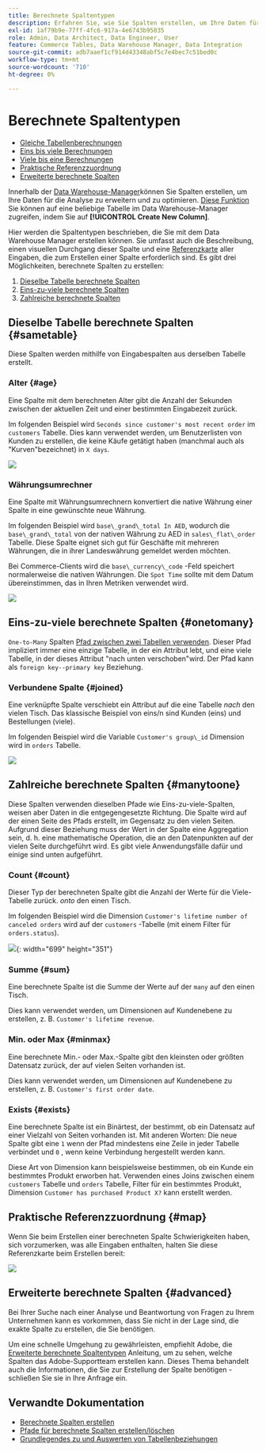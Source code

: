 ```yaml
---
title: Berechnete Spaltentypen
description: Erfahren Sie, wie Sie Spalten erstellen, um Ihre Daten für die Analyse zu erweitern und zu optimieren.
exl-id: 1af79b9e-77ff-4fc6-917a-4e6743b95035
role: Admin, Data Architect, Data Engineer, User
feature: Commerce Tables, Data Warehouse Manager, Data Integration
source-git-commit: adb7aaef1cf914d43348abf5c7e4bec7c51bed0c
workflow-type: tm+mt
source-wordcount: '710'
ht-degree: 0%

---
```


# Berechnete Spaltentypen

* [Gleiche Tabellenberechnungen](#sametable)
* [Eins bis viele Berechnungen](#onetomany)
* [Viele bis eine Berechnungen](#manytoone)
* [Praktische Referenzzuordnung](#map)
* [Erweiterte berechnete Spalten](#advanced)

Innerhalb der [Data Warehouse-Manager](../data-warehouse-mgr/tour-dwm.md)können Sie Spalten erstellen, um Ihre Daten für die Analyse zu erweitern und zu optimieren. [Diese Funktion](../data-warehouse-mgr/creating-calculated-columns.md) Sie können auf eine beliebige Tabelle im Data Warehouse-Manager zugreifen, indem Sie auf **[!UICONTROL Create New Column]**.

Hier werden die Spaltentypen beschrieben, die Sie mit dem Data Warehouse Manager erstellen können. Sie umfasst auch die Beschreibung, einen visuellen Durchgang dieser Spalte und eine [Referenzkarte](#map) aller Eingaben, die zum Erstellen einer Spalte erforderlich sind. Es gibt drei Möglichkeiten, berechnete Spalten zu erstellen:

1. [Dieselbe Tabelle berechnete Spalten](#sametable)
1. [Eins-zu-viele berechnete Spalten](#onetomany)
1. [Zahlreiche berechnete Spalten](#manytoone)

## Dieselbe Tabelle berechnete Spalten {#sametable}

Diese Spalten werden mithilfe von Eingabespalten aus derselben Tabelle erstellt.

### Alter {#age}

Eine Spalte mit dem berechneten Alter gibt die Anzahl der Sekunden zwischen der aktuellen Zeit und einer bestimmten Eingabezeit zurück.

Im folgenden Beispiel wird `Seconds since customer's most recent order` im `customers` Tabelle. Dies kann verwendet werden, um Benutzerlisten von Kunden zu erstellen, die keine Käufe getätigt haben (manchmal auch als &quot;Kurven&quot;bezeichnet) in `X days`.

![](../../assets/age.gif)

### Währungsumrechner

Eine Spalte mit Währungsumrechnern konvertiert die native Währung einer Spalte in eine gewünschte neue Währung.

Im folgenden Beispiel wird `base\_grand\_total In AED`, wodurch die `base\_grand\_total` von der nativen Währung zu AED in `sales\_flat\_order` Tabelle. Diese Spalte eignet sich gut für Geschäfte mit mehreren Währungen, die in ihrer Landeswährung gemeldet werden möchten.

Bei Commerce-Clients wird die `base\_currency\_code` -Feld speichert normalerweise die nativen Währungen. Die `Spot Time` sollte mit dem Datum übereinstimmen, das in Ihren Metriken verwendet wird.

![](../../assets/currency_converter.png)

## Eins-zu-viele berechnete Spalten {#onetomany}

`One-to-Many` Spalten [Pfad zwischen zwei Tabellen verwenden](../../data-analyst/data-warehouse-mgr/create-paths-calc-columns.md). Dieser Pfad impliziert immer eine einzige Tabelle, in der ein Attribut lebt, und eine viele Tabelle, in der dieses Attribut &quot;nach unten verschoben&quot;wird. Der Pfad kann als `foreign key--primary key` Beziehung.

### Verbundene Spalte {#joined}

Eine verknüpfte Spalte verschiebt ein Attribut auf die eine Tabelle *nach* den vielen Tisch. Das klassische Beispiel von eins/n sind Kunden (eins) und Bestellungen (viele).

Im folgenden Beispiel wird die Variable `Customer's group\_id` Dimension wird in `orders` Tabelle.

![](../../assets/joined_column.gif)

## Zahlreiche berechnete Spalten {#manytoone}

Diese Spalten verwenden dieselben Pfade wie Eins-zu-viele-Spalten, weisen aber Daten in die entgegengesetzte Richtung. Die Spalte wird auf der einen Seite des Pfads erstellt, im Gegensatz zu den vielen Seiten. Aufgrund dieser Beziehung muss der Wert in der Spalte eine Aggregation sein, d. h. eine mathematische Operation, die an den Datenpunkten auf der vielen Seite durchgeführt wird. Es gibt viele Anwendungsfälle dafür und einige sind unten aufgeführt.

### Count {#count}

Dieser Typ der berechneten Spalte gibt die Anzahl der Werte für die Viele-Tabelle zurück. *onto* den einen Tisch.

Im folgenden Beispiel wird die Dimension `Customer's lifetime number of canceled orders` wird auf der `customers` -Tabelle (mit einem Filter für `orders.status`).

![](../../assets/many_to_one.gif){: width=&quot;699&quot; height=&quot;351&quot;}

### Summe {#sum}

Eine berechnete Spalte ist die Summe der Werte auf der `many` auf den einen Tisch.

Dies kann verwendet werden, um Dimensionen auf Kundenebene zu erstellen, z. B. `Customer's lifetime revenue`.

### Min. oder Max {#minmax}

Eine berechnete Min.- oder Max.-Spalte gibt den kleinsten oder größten Datensatz zurück, der auf vielen Seiten vorhanden ist.

Dies kann verwendet werden, um Dimensionen auf Kundenebene zu erstellen, z. B. `Customer's first order date`.

### Exists {#exists}

Eine berechnete Spalte ist ein Binärtest, der bestimmt, ob ein Datensatz auf einer Vielzahl von Seiten vorhanden ist. Mit anderen Worten: Die neue Spalte gibt eine `1` wenn der Pfad mindestens eine Zeile in jeder Tabelle verbindet und `0` , wenn keine Verbindung hergestellt werden kann.

Diese Art von Dimension kann beispielsweise bestimmen, ob ein Kunde ein bestimmtes Produkt erworben hat. Verwenden eines Joins zwischen einem `customers` Tabelle und `orders` Tabelle, Filter für ein bestimmtes Produkt, Dimension `Customer has purchased Product X?` kann erstellt werden.

## Praktische Referenzzuordnung {#map}

Wenn Sie beim Erstellen einer berechneten Spalte Schwierigkeiten haben, sich vorzumerken, was alle Eingaben enthalten, halten Sie diese Referenzkarte beim Erstellen bereit:

![](../../assets/merged_reference_map.png)

## Erweiterte berechnete Spalten {#advanced}

Bei Ihrer Suche nach einer Analyse und Beantwortung von Fragen zu Ihrem Unternehmen kann es vorkommen, dass Sie nicht in der Lage sind, die exakte Spalte zu erstellen, die Sie benötigen.

Um eine schnelle Umgehung zu gewährleisten, empfiehlt Adobe, die [Erweiterte berechnete Spaltentypen](../../data-analyst/data-warehouse-mgr/adv-calc-columns.md) Anleitung, um zu sehen, welche Spalten das Adobe-Supportteam erstellen kann. Dieses Thema behandelt auch die Informationen, die Sie zur Erstellung der Spalte benötigen - schließen Sie sie in Ihre Anfrage ein.

## Verwandte Dokumentation

* [Berechnete Spalten erstellen](../../data-analyst/data-warehouse-mgr/creating-calculated-columns.md)
* [Pfade für berechnete Spalten erstellen/löschen](../../data-analyst/data-warehouse-mgr/create-paths-calc-columns.md)
* [Grundlegendes zu und Auswerten von Tabellenbeziehungen](../../data-analyst/data-warehouse-mgr/table-relationships.md)
